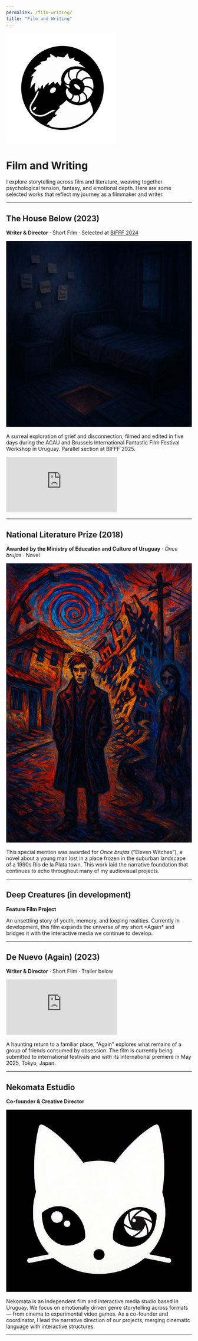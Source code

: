 ```yaml
---
permalink: /film-writing/
title: "Film and Writing"
---
```


<a href="/" class="home-link">
  <img src="/assets/images/avatar.png" alt="Inicio">
</a>

<h1>Film and Writing</h1>

<p>I explore storytelling across film and literature, weaving together psychological tension, fantasy, and emotional depth. Here are some selected works that reflect my journey as a filmmaker and writer.</p>

<hr>

<!-- THE HOUSE BELOW -->
<h2>The House Below (2023)</h2>
<p><strong>Writer & Director</strong> · Short Film · Selected at <a href="https://www.bifff.net" target="_blank">BIFFF 2024</a></p>
<img src="/assets/images/artthb.jpg" alt="The House Below Poster" style="max-width: 100%; height: auto;">
<p>A surreal exploration of grief and disconnection, filmed and edited in five days during the ACAU and Brussels International Fantastic Film Festival Workshop in Uruguay. Parallel section at BIFFF 2025.</p>

<!-- Video embed -->
<div class="video-container">
  <iframe src="https://www.youtube.com/embed/cyX2pnC_VEY" 
          frameborder="0" 
          allow="accelerometer; autoplay; encrypted-media; gyroscope; picture-in-picture" 
          allowfullscreen>
  </iframe>
</div>

<hr>

<!-- NATIONAL LITERATURE PRIZE -->
<h2>National Literature Prize (2018)</h2>
<p><strong>Awarded by the Ministry of Education and Culture of Uruguay</strong> · <em>Once brujas</em> · Novel</p>
<img src="/assets/images/oncebrujas.jpg" alt="Book Cover" style="max-width: 100%; height: auto;">
<p>This special mention was awarded for <em>Once brujas</em> (“Eleven Witches”), a novel about a young man lost in a place frozen in the suburban landscape of a 1990s Río de la Plata town. This work laid the narrative foundation that continues to echo throughout many of my audiovisual projects.</p>

<hr>

<!-- INTENSE CREATURES -->
<h2>Deep Creatures (in development)</h2>
<p><strong>Feature Film Project</strong></p>
<p>An unsettling story of youth, memory, and looping realities. Currently in development, this film expands the universe of my short *Again* and bridges it with the interactive media we continue to develop.</p>

<hr>

<!-- DE NUEVO -->
<h2>De Nuevo (Again) (2023)</h2>
<p><strong>Writer & Director</strong> · Short Film · Trailer below</p>

<div class="video-container">
  <iframe src="https://www.youtube.com/embed/aAQQDFKyP4A" 
          frameborder="0" 
          allow="accelerometer; autoplay; encrypted-media; gyroscope; picture-in-picture" 
          allowfullscreen>
  </iframe>
</div>

<p>A haunting return to a familiar place, "Again" explores what remains of a group of friends consumed by obsession. The film is currently being submitted to international festivals and with its international premiere in May 2025, Tokyo, Japan.</p>

<hr>

<!-- NEKOMATA ESTUDIO -->
<h2>Nekomata Estudio</h2>
<p><strong>Co-founder & Creative Director</strong></p>
<img src="/assets/images/nekomata.jpg" alt="Nekomata Estudio Logo" style="max-width: 100%; height: auto;">
<p>Nekomata is an independent film and interactive media studio based in Uruguay. We focus on emotionally driven genre storytelling across formats — from cinema to experimental video games. As a co-founder and coordinator, I lead the narrative direction of our projects, merging cinematic language with interactive structures.</p>

<hr>

<!-- Social Links -->
<div class="social-links">
  <a href="https://www.instagram.com/seroximoron" target="_blank" aria-label="Instagram"><i class="fab fa-instagram"></i></a>
  <a href="https://www.linkedin.com/in/pscesar" target="_blank" aria-label="LinkedIn"><i class="fab fa-linkedin"></i></a>
  <a href="https://segismu.itch.io" target="_blank" aria-label="Itch.io"><i class="fab fa-itch-io"></i></a>
</div>

